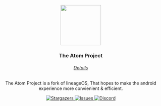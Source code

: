 <p align="center">
  <img align="center" width="128" height="128" src="">
</p>

<h3 align="center">The Atom Project</h3>

<h6 align="center">
  <a href="https://github.com/The-Atom-Project/The-Atom-Project">
	Details
  </a>
</h6>

<p align="center">The Atom Project is a fork of lineageOS, That hopes to make the android experience more convienient & efficient.</p>

<p align="center">
  <a href="https://github.com/The-Atom-Project/The-Atom-Project/stargazers">
	<img
  	alt="Stargazers"
  	src="https://img.shields.io/github/stars/The-Atom-Project/The-Atom-Project/?style=for-the-badge&logo=starship&color=78dba9&logoColor=b6beca&labelColor=1a1e24"
	>
  </a>
  <a href="https://github.com/The-Atom-Project/The-Atom-Project/issues">
	<img
  	alt="Issues"
  	src="https://img.shields.io/github/issues/The-Atom-Project/The-Atom-Project/?style=for-the-badge&logo=gitbook&color=70a5eb&logoColor=b6beca&labelColor=1a1e24"
	>
  </a>
  <a href="https://discord.gg/qYvtuwfK5M">
	<img
  	alt="Discord"
  	src="https://img.shields.io/discord/1119799895558201435?style=for-the-badge&logo=discord&color=74bee9&logoColor=b6beca&labelColor=1a1e24"
	>
  </a>
</p>
